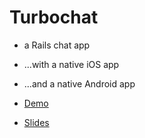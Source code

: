 # Turbochat

* a Rails chat app
* ...with a native iOS app
* ...and a native Android app

* [Demo](http://turbochatapp.herokuapp.com)
* [Slides](slides.pdf)
